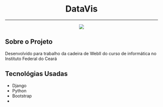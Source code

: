 <h1 align="center">DataVis</h1>
<hr>
<p align="center">
<img src="http://img.shields.io/static/v1?label=STATUS&message=DESENVOLVIMENTO&color=GREEN&style=for-the-badge"/>
</p>


<h2>Sobre o Projeto</h2>
<p>Desenvolvido para trabalho da cadeira de WebII do curso de informática no Instituto Federal do Ceará</p>


<h2>Tecnológias Usadas</h2>
<ul>
    <li>Django</li>
    <li>Python</li>
    <li>Bootstrap<li>
</ul>
